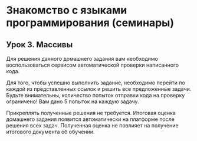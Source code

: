  # Знакомство с языками программирования (семинары)
## Урок 3. Массивы
Для решения данного домашнего задания вам необходимо воспользоваться сервисом автоматической проверки написанного кода.

Для того, чтобы успешно выполнить задание, необходимо перейти по каждой из представленных ссылок и решить все предложенные задачи. Будьте внимательны, количество попыток отправки кода на проверку ограничено! Вам дано 5 попыток на каждую задачу.

Прикреплять полученные решения не требуется. Итоговая оценка домашнего задания появится автоматически на платформе после решения всех задач. Полученная оценка не повлияет на получение итогового документа об обучении.